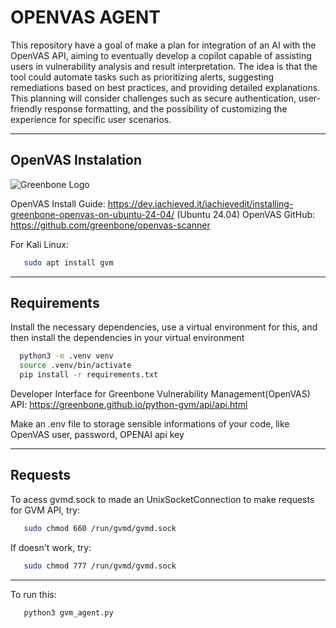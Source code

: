 # OPENVAS AGENT

This repository have a goal of make a plan for integration of an AI with the OpenVAS API, aiming to eventually develop a copilot capable of assisting users in vulnerability analysis and result interpretation. The idea is that the tool could automate tasks such as prioritizing alerts, suggesting remediations based on best practices, and providing detailed explanations. This planning will consider challenges such as secure authentication, user-friendly response formatting, and the possibility of customizing the experience for specific user scenarios.

---

## **OpenVAS Instalation**

![Greenbone Logo](https://www.greenbone.net/wp-content/uploads/gb_new-logo_horizontal_rgb_small.png)

OpenVAS Install Guide: https://dev.iachieved.it/iachievedit/installing-greenbone-openvas-on-ubuntu-24-04/ (Ubuntu 24.04)
OpenVAS GitHub: https://github.com/greenbone/openvas-scanner 

For Kali Linux: 

```bash
   sudo apt install gvm
   ```
---

## **Requirements**

Install the necessary dependencies, use a virtual environment for this, and then install the dependencies in your virtual environment

 ```bash
   python3 -m .venv venv
   source .venv/bin/activate
   pip install -r requirements.txt
   ```

Developer Interface for Greenbone Vulnerability Management(OpenVAS) API: https://greenbone.github.io/python-gvm/api/api.html

Make an .env file to storage sensible informations of your code, like OpenVAS user, password, OPENAI api key

---

## **Requests**

To acess gvmd.sock to made an UnixSocketConnection to make requests for GVM API, try:

```bash
   sudo chmod 660 /run/gvmd/gvmd.sock
   ```

If doesn't work, try:

```bash
   sudo chmod 777 /run/gvmd/gvmd.sock
   ```

---

To run this:

```bash
   python3 gvm_agent.py
   ```